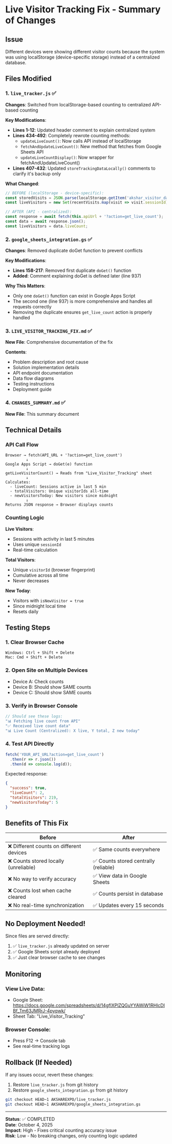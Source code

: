 # Live Visitor Tracking Fix - Summary of Changes

## Issue
Different devices were showing different visitor counts because the system was using localStorage (device-specific storage) instead of a centralized database.

## Files Modified

### 1. `live_tracker.js` ✅
**Changes**: Switched from localStorage-based counting to centralized API-based counting

**Key Modifications**:
- **Lines 1-12**: Updated header comment to explain centralized system
- **Lines 434-492**: Completely rewrote counting methods:
  - `updateLiveCount()`: Now calls API instead of localStorage
  - `fetchAndUpdateLiveCount()`: New method that fetches from Google Sheets API
  - `updateLiveCountDisplay()`: Now wrapper for fetchAndUpdateLiveCount()
- **Lines 407-432**: Updated `storeTrackingDataLocally()` comments to clarify it's backup only

**What Changed**:
```javascript
// BEFORE (localStorage - device-specific):
const storedVisits = JSON.parse(localStorage.getItem('akshar_visitor_data') || '[]');
const liveVisitors = new Set(recentVisits.map(visit => visit.sessionId)).size;

// AFTER (API - centralized):
const response = await fetch(this.apiUrl + '?action=get_live_count');
const data = await response.json();
const liveVisitors = data.liveCount;
```

### 2. `google_sheets_integration.gs` ✅
**Changes**: Removed duplicate doGet function to prevent conflicts

**Key Modifications**:
- **Lines 158-217**: Removed first duplicate `doGet()` function
- **Added**: Comment explaining doGet is defined later (line 937)

**Why This Matters**:
- Only one `doGet()` function can exist in Google Apps Script
- The second one (line 937) is more comprehensive and handles all requests correctly
- Removing the duplicate ensures `get_live_count` action is properly handled

### 3. `LIVE_VISITOR_TRACKING_FIX.md` ✅
**New File**: Comprehensive documentation of the fix

**Contents**:
- Problem description and root cause
- Solution implementation details
- API endpoint documentation
- Data flow diagrams
- Testing instructions
- Deployment guide

### 4. `CHANGES_SUMMARY.md` ✅
**New File**: This summary document

## Technical Details

### API Call Flow
```
Browser → fetch(API_URL + '?action=get_live_count')
         ↓
Google Apps Script → doGet(e) function
         ↓
getLiveVisitorCount() → Reads from "Live_Visitor_Tracking" sheet
         ↓
Calculates:
  - liveCount: Sessions active in last 5 min
  - totalVisitors: Unique visitorIds all-time  
  - newVisitorsToday: New visitors since midnight
         ↓
Returns JSON response → Browser displays counts
```

### Counting Logic

**Live Visitors**:
- Sessions with activity in last 5 minutes
- Uses unique `sessionId` 
- Real-time calculation

**Total Visitors**:
- Unique `visitorId` (browser fingerprint)
- Cumulative across all time
- Never decreases

**New Today**:
- Visitors with `isNewVisitor = true`
- Since midnight local time
- Resets daily

## Testing Steps

### 1. Clear Browser Cache
```
Windows: Ctrl + Shift + Delete
Mac: Cmd + Shift + Delete
```

### 2. Open Site on Multiple Devices
- Device A: Check counts
- Device B: Should show SAME counts
- Device C: Should show SAME counts

### 3. Verify in Browser Console
```javascript
// Should see these logs:
"📊 Fetching live count from API"
"✅ Received live count data"
"📊 Live Count (Centralized): X live, Y total, Z new today"
```

### 4. Test API Directly
```javascript
fetch('YOUR_API_URL?action=get_live_count')
  .then(r => r.json())
  .then(d => console.log(d));
```

Expected response:
```json
{
  "success": true,
  "liveCount": 2,
  "totalVisitors": 219,
  "newVisitorsToday": 5
}
```

## Benefits of This Fix

| Before | After |
|--------|-------|
| ❌ Different counts on different devices | ✅ Same counts everywhere |
| ❌ Counts stored locally (unreliable) | ✅ Counts stored centrally (reliable) |
| ❌ No way to verify accuracy | ✅ View data in Google Sheets |
| ❌ Counts lost when cache cleared | ✅ Counts persist in database |
| ❌ No real-time synchronization | ✅ Updates every 15 seconds |

## No Deployment Needed!

Since files are served directly:
1. ✅ `live_tracker.js` already updated on server
2. ✅ Google Sheets script already deployed
3. ✅ Just clear browser cache to see changes

## Monitoring

### View Live Data:
- Google Sheet: https://docs.google.com/spreadsheets/d/14gfIXPlZQGuYYAWiW1RHlcDlBf_Tm63JMRrJ-4pyqwk/
- Sheet Tab: "Live_Visitor_Tracking"

### Browser Console:
- Press F12 → Console tab
- See real-time tracking logs

## Rollback (If Needed)

If any issues occur, revert these changes:
1. Restore `live_tracker.js` from git history
2. Restore `google_sheets_integration.gs` from git history

```bash
git checkout HEAD~1 AKSHAREXPO/live_tracker.js
git checkout HEAD~1 AKSHAREXPO/google_sheets_integration.gs
```

---

**Status**: ✅ COMPLETED  
**Date**: October 4, 2025  
**Impact**: High - Fixes critical counting accuracy issue  
**Risk**: Low - No breaking changes, only counting logic updated
